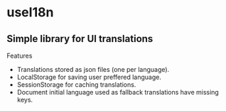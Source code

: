 # useI18n
## Simple library for UI translations

Features
* Translations stored as json files (one per language).
* LocalStorage for saving user preffered language.
* SessionStorage for caching translations.
* Document initial language used as fallback translations have missing keys.